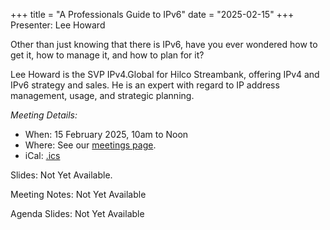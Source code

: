 +++
title = "A Professionals Guide to IPv6"
date = "2025-02-15"
+++
Presenter: Lee Howard

Other than just knowing that there is IPv6, have you ever wondered how to get it,
how to manage it, and how to plan for it?

Lee Howard is the SVP IPv4.Global for Hilco Streambank, offering IPv4 and IPv6 strategy and sales.
He is an expert with regard to IP address management, usage, and strategic planning.

_Meeting Details:_
* When: 15 February 2025, 10am to Noon
* Where: See our [meetings page](/meetings).
* iCal: [.ics](/ics/novalug-feb-25.ics)

Slides: Not Yet Available.

Meeting Notes: Not Yet Available

Agenda Slides: Not Yet Available
